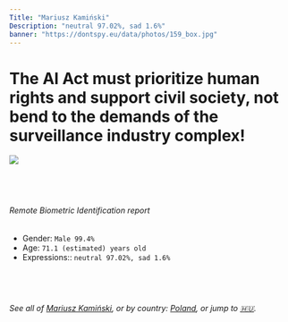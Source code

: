 ```yaml
---
Title: "Mariusz Kamiński"
Description: "neutral 97.02%, sad 1.6%"
banner: "https://dontspy.eu/data/photos/159_box.jpg"
---
```


# The AI Act must prioritize human rights and support civil society, not bend to the demands of the surveillance industry complex!

<link rel="stylesheet" type="text/css" href="/css/blog.css" />

<div class="is-fake" hidden>

_This image is **clearly fake**_, yet we [continue to collect them because the AI Act negotiations](/blog/why-deepfake/) are heading in a direction that will only make people's lives more complicated. For a more in-depth explanation, read: [Double threat: why losing the battle against Face Biometrics would fuel the proliferation of deepfakes](/blog/the-dual-threat-how-losing-the-biometric-battle-fuels-deepfake-proliferation/).


</div>

<!-- <img src="https://dontspy.eu/data/photos/54_box.jpg" /> -->
<img src="https://dontspy.eu/data/photos/159_box.jpg" />

## <br>

###### Remote Biometric Identification report

* <span class="label">Gender:</span> `Male 99.4%`
* <span class="label">Age:</span> `71.1 (estimated) years old`
* <span class="label">Expressions::</span> `neutral 97.02%, sad 1.6%`

## <br>

###### See all of [Mariusz Kamiński](/policymaker#Mariusz%20Kami%C5%84ski), or by country: [Poland](/country#Poland), or jump to [🇭🇺](/x/60).

## <br>
